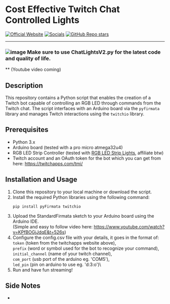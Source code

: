 # Cost Effective Twitch Chat Controlled Lights
[![Official Website](https://img.shields.io/badge/Official%20Website-blujay131.com-blue?style=flat&logo=world&logoColor=white)](https://blujay131.com/)
[![Socials](https://img.shields.io/badge/Socials-linktr.ee/blujay131-purple?style=flat&logo=world&logoColor=white)](https://linktr.ee/blujay_131)
[![GitHub Repo stars](https://img.shields.io/github/stars/BluJay131/Cost-Effective-Twitch-Chat-Controlled-Lights?style=social)](https://github.com/BluJay131/Cost-Effective-Twitch-Chat-Controlled-Lights/stargazers)

<hr/>

### ![image](https://github.com/BluJay131/Cost-Effective-Twitch-Controlled-Lights/assets/80910384/346dc2a9-45f3-4372-8e4c-de62a3bc5e3f) Make sure to use ChatLightsV2.py for the latest code and quality of life.

** (Youtube video coming)

## Description

This repository contains a Python script that enables the creation of a Twitch bot capable of controlling an RGB LED through commands from the Twitch chat. The script interfaces with an Arduino board via the `pyfirmata` library and manages Twitch interactions using the `twitchio` library.

## Prerequisites

- Python 3.x
- Arduino board (tested with a pro micro atmega32u4)
- RGB LED Strip Controller (tested with <a target="_blank" href="https://www.amazon.com/Lights-ehomful-Changing-Bedroom-Decoration/dp/B089YPWZKY?pd_rd_w=1UL1g&amp;content-id=amzn1.sym.e8faeee7-63c9-4cb3-96e0-e50a41f3b35b&amp;pf_rd_p=e8faeee7-63c9-4cb3-96e0-e50a41f3b35b&amp;pf_rd_r=XRHVTHYP8DZBCGCFPS86&amp;pd_rd_wg=sRwms&amp;pd_rd_r=d78b57fd-3202-4e1b-9504-ec35e67118ea&amp;pd_rd_i=B089YPWZKY&amp;ref_=pd_bap_d_grid_rp_0_6_t&amp;th=1&_encoding=UTF8&tag=blujay131-20&linkCode=ur2&linkId=6b8e047959132aa333bb5414e58410ca&camp=1789&creative=9325">RGB LED Strip Lights</a>, affiliate btw)
- Twitch account and an OAuth token for the bot which you can get from here: https://twitchapps.com/tmi/

## Installation and Usage

1. Clone this repository to your local machine or download the script.
2. Install the required Python libraries using the following command:
   ```
   pip install pyFirmata twitchio
   ```
3. Upload the StandardFirmata sketch to your Arduino board using the Arduino IDE.\
   (Simple and easy to follow video here: https://www.youtube.com/watch?v=KPfBOGjJdqE&t=526s)
4. Configure the config.csv file with your details, it goes in the format of:\
   `token` (token from the twitchapps website above),\
   `prefix` (word or symbol used for the bot to recognize your command),\
   `initial_channel` (name of your twitch channel),\
   `com_port` (usb port of the arduino eg. 'COM5'),\
   `led_pin` (pin on arduino to use eg. 'd:3:o')\
5. Run and have fun streaming!

## Side Notes

-
